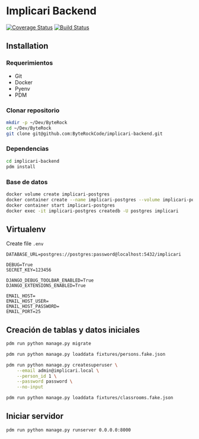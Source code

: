 # Implicari Backend

[![Coverage Status](https://coveralls.io/repos/github/ByteRockCode/implicari-backend/badge.svg?branch=master)](https://coveralls.io/github/ByteRockCode/implicari-backend?branch=master)
[![Build Status](https://travis-ci.org/ByteRockCode/implicari-backend.svg?branch=master)](https://travis-ci.org/ByteRockCode/implicari-backend)


## Installation

### Requerimientos

- Git
- Docker
- Pyenv
- PDM


### Clonar repositorio

```bash
mkdir -p ~/Dev/ByteRock
cd ~/Dev/ByteRock
git clone git@github.com:ByteRockCode/implicari-backend.git
```


### Dependencias

```bash
cd implicari-backend
pdm install
```


### Base de datos

```bash
docker volume create implicari-postgres
docker container create --name implicari-postgres --volume implicari-postgres:/var/lib/postgresql/data -e POSTGRES_PASSWORD=password -p 5432:5432 postgres
docker container start implicari-postgres
docker exec -it implicari-postgres createdb -U postgres implicari
```


## Virtualenv

Create file `.env`

```env
DATABASE_URL=postgres://postgres:password@localhost:5432/implicari

DEBUG=True
SECRET_KEY=123456

DJANGO_DEBUG_TOOLBAR_ENABLED=True
DJANGO_EXTENSIONS_ENABLED=True

EMAIL_HOST=
EMAIL_HOST_USER=
EMAIL_HOST_PASSWORD=
EMAIL_PORT=25
```


## Creación de tablas y datos iniciales


```bash
pdm run python manage.py migrate

pdm run python manage.py loaddata fixtures/persons.fake.json

pdm run python manage.py createsuperuser \
    --email admin@implicari.local \
    --person_id 1 \
    --password password \
    --no-input

pdm run python manage.py loaddata fixtures/classrooms.fake.json
```


## Iniciar servidor

```
pdm run python manage.py runserver 0.0.0.0:8000
```
